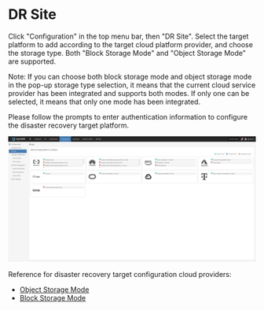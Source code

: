 # DR Site

Click "Configuration" in the top menu bar, then "DR Site". Select the target platform to add according to the target cloud platform provider, and choose the storage type. Both "Block Storage Mode" and "Object Storage Mode" are supported.

Note: If you can choose both block storage mode and object storage mode in the pop-up storage type selection, it means that the current cloud service provider has been integrated and supports both modes. If only one can be selected, it means that only one mode has been integrated.

Please follow the prompts to enter authentication information to configure the disaster recovery target platform.

![](./images/drsite-2.png)

Reference for disaster recovery target configuration cloud providers:

+ [Object Storage Mode](../configuration/storage-configuration.md#object-storage)
+ [Block Storage Mode](../configuration/storage-configuration.md#block-storage)